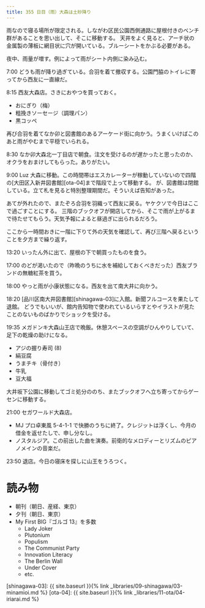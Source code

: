 ```yaml
---
title: 355 日目（雨）大森は土砂降り
---
```


雨なので寝る場所が限定される。しながわ区民公園西側通路に屋根付きのベンチ群があることを思い出して、そこに移動する。
天井をよく見ると、アーチ状の金属製の薄板に網目状に穴が開いている。ブルーシートをかぶる必要がある。

夜中、雨量が増す。例によって雨がシート内側に染み込む。

7:00 どうも雨が降り過ぎている。合羽を着て撤収する。公園門脇のトイレに寄ってから西友に一直線だ。

8:15 西友大森店。さきにおやつを買っておく。
* おにぎり（梅）
* 粗挽きソーセージ（調理パン）
* 黒コッペ

再び合羽を着てなか卯と図書館のあるアーケード街に向かう。うまくいけばこのあと雨がやむまで平穏でいられる。

8:30 なか卯大森北一丁目店で朝食。注文を受けるのが遅かったと思ったのか、オクラをおまけしてもらった。ありがたい。

9:00 Luz 大森に移動。この時間帯はエスカレーターが稼動していないので四階の[大田区入新井図書館][ota-04]まで階段で上って移動する。
が、図書館は閉館している。立て札を見ると特別整理期間だ。そういえば告知があった。

あてが外れたので、またぞろ合羽を羽織って西友に戻る。ヤケクソで今日はここで過ごすことにする。
三階のブックオフが開店してから、そこで雨が上がるまで待たせてもらう。天気予報によると昼過ぎに出られるだろう。

ここから一時間おきに一階に下りて外の天気を確認して、再び三階へ戻るということを夕方まで繰り返す。

13:20 いったん外に出て、屋根の下で朝買ったものを食う。

17:00 のどが渇いたので（昨晩のうちに水を補給しておくべきだった）西友ブランドの無糖紅茶を買う。

18:00 やっと雨が小康状態になる。西友を出て南大井に向かう。

18:20 [品川区南大井図書館][shinagawa-03]に入館。新聞フルコースを果たして退館。
どうでもいいが、館内告知物で使われているいらすとやイラストが見たことのないものばかりでショックを受ける。

19:35 メガドンキ大森山王店で晩飯。休憩スペースの空調がひんやりしていて、足下の乾燥の助けになる。
* アジの握り寿司 (8)
* 絹豆腐
* うまチキ（骨付き）
* 牛乳
* 豆大福

大井坂下公園に移動してゴミ処分ののち、またブックオフへ立ち寄ってからゲーセンに移動する。

21:00 セガワールド大森店。
* MJ プロ卓東風 5-4-1-1 で快勝のうちに終了。クレジットは浮くし、今月の借金を返せたしで、申し分なし。
* ノスタルジア。この前出した曲を演奏。前衛的なメロディーとリズムのピアノメインの音楽だ。

23:50 退店。今日の寝床を探しに山王をうろつく。

# 読み物

* 朝刊（朝日、産経、東京）
* 夕刊（朝日、東京）
* My First BIG『ゴルゴ 13』を多数
  * Lady Joker
  * Plutonium
  * Populism
  * The Communist Party
  * Innovation Literacy
  * The Berlin Wall
  * Under Cover
  * etc.

[shinagawa-03]: {{ site.baseurl }}{% link _libraries/09-shinagawa/03-minamioi.md %}
[ota-04]: {{ site.baseurl }}{% link _libraries/11-ota/04-iriarai.md %}

